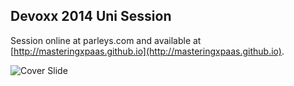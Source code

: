 Devoxx 2014 Uni Session
-----------------------
Session online at parleys.com and available at [http://masteringxpaas.github.io](http://masteringxpaas.github.io).

![Cover Slide](https://github.com/masteringxpaas/masteringxpass.github.io/blob/master/cover.png)
